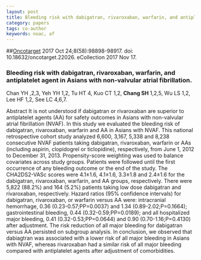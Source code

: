 ```yaml
---
layout: post
title: Bleeding risk with dabigatran, rivaroxaban, warfarin, and antiplatelet agent in Asians with non-valvular atrial fibrillation.
category: papers
tags: co-author
keywords: noac, af
---
```

##[Oncotarget](https://www.ncbi.nlm.nih.gov/pubmed/29228736?dopt=Abstract)
2017 Oct 24;8(58):98898-98917. doi: 10.18632/oncotarget.22026. eCollection 2017 Nov 17.



### Bleeding risk with dabigatran, rivaroxaban, warfarin, and antiplatelet agent in Asians with non-valvular atrial fibrillation.


Chan YH   ,2,3, Yeh YH   1,2, Tu HT   4, Kuo CT   1,2, **Chang SH**   1,2,5, Wu LS   1,2, Lee HF   1,2, See LC   4,6,7.

Abstract
It is not understood if dabigatran or rivaroxaban are superior to antiplatelet agents (AA) for safety outcomes in Asians with non-valvular atrial fibrillation (NVAF). In this study we evaluated the bleeding risk of dabigatran, rivaroxaban, warfarin and AA in Asians with NVAF. This national retrospective cohort study analyzed 6,600, 3,167, 5,338 and 8,238 consecutive NVAF patients taking dabigatran, rivaroxaban, warfarin or AAs (including aspirin, clopidogrel or ticlopidine), respectively, from June 1, 2012 to December 31, 2013. Propensity-score weighting was used to balance covariates across study groups. Patients were followed until the first occurrence of any bleeding outcome or the end of the study. The CHA2DS2-VASc scores were 4.1±1.6, 4.1±1.6, 3.3±1.8 and 2.4±1.6 for the dabigatran, rivaroxaban, warfarin, and AA groups, respectively. There were 5,822 (88.2%) and 164 (5.2%) patients taking low dose dabigatran and rivaroxaban, respectively. Hazard ratios (95% confidence intervals) for dabigatran, rivaroxaban, or warfarin versus AA were: intracranial hemorrhage, 0.36 (0.23-0.57;PP=0.0037) and 1.34 (0.89-2.02;P=0.1664); gastrointestinal bleeding, 0.44 (0.32-0.59;PP=0.0189); and all hospitalized major bleeding, 0.41 (0.32-0.53;PP=0.0644) and 0.90 (0.70-1.16;P=0.4130) after adjustment. The risk reduction of all major bleeding for dabigatran versus AA persisted on subgroup analysis. In conclusion, we observed that dabiagtran was associated with a lower risk of all major bleeding in Asians with NVAF, whereas rivaroxaban had a similar risk of all major bleeding compared with antiplatelet agents after adjustment of comorbidities.
